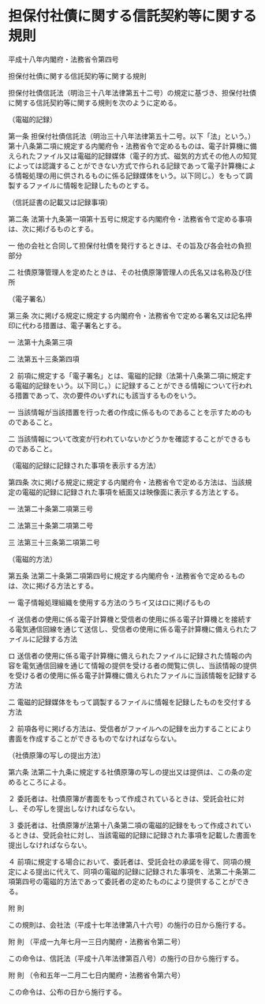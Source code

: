 # 担保付社債に関する信託契約等に関する規則

平成十八年内閣府・法務省令第四号

担保付社債に関する信託契約等に関する規則

担保付社債信託法（明治三十八年法律第五十二号）の規定に基づき、担保付社債に関する信託契約等に関する規則を次のように定める。

（電磁的記録）

第一条 担保付社債信託法（明治三十八年法律第五十二号。以下「法」という。）第十八条第二項に規定する内閣府令・法務省令で定めるものは、電子計算機に備えられたファイル又は電磁的記録媒体（電子的方式、磁気的方式その他人の知覚によっては認識することができない方式で作られる記録であって電子計算機による情報処理の用に供されるものに係る記録媒体をいう。以下同じ。）をもって調製するファイルに情報を記録したものとする。

（信託証書の記載又は記録事項）

第二条 法第十九条第一項第十五号に規定する内閣府令・法務省令で定める事項は、次に掲げるものとする。

一 他の会社と合同して担保付社債を発行するときは、その旨及び各会社の負担部分

二 社債原簿管理人を定めたときは、その社債原簿管理人の氏名又は名称及び住所

（電子署名）

第三条 次に掲げる規定に規定する内閣府令・法務省令で定める署名又は記名押印に代わる措置は、電子署名とする。

一 法第十九条第三項

二 法第五十三条第四項

２ 前項に規定する「電子署名」とは、電磁的記録（法第十八条第二項に規定する電磁的記録をいう。以下同じ。）に記録することができる情報について行われる措置であって、次の要件のいずれにも該当するものをいう。

一 当該情報が当該措置を行った者の作成に係るものであることを示すためのものであること。

二 当該情報について改変が行われていないかどうかを確認することができるものであること。

（電磁的記録に記録された事項を表示する方法）

第四条 次に掲げる規定に規定する内閣府令・法務省令で定める方法は、当該規定の電磁的記録に記録された事項を紙面又は映像面に表示する方法とする。

一 法第二十条第二項第三号

二 法第三十条第二項第二号

三 法第三十三条第二項第二号

（電磁的方法）

第五条 法第二十条第二項第四号に規定する内閣府令・法務省令で定めるものは、次に掲げる方法とする。

一 電子情報処理組織を使用する方法のうちイ又はロに掲げるもの

イ 送信者の使用に係る電子計算機と受信者の使用に係る電子計算機とを接続する電気通信回線を通じて送信し、受信者の使用に係る電子計算機に備えられたファイルに記録する方法

ロ 送信者の使用に係る電子計算機に備えられたファイルに記録された情報の内容を電気通信回線を通じて情報の提供を受ける者の閲覧に供し、当該情報の提供を受ける者の使用に係る電子計算機に備えられたファイルに当該情報を記録する方法

二 電磁的記録媒体をもって調製するファイルに情報を記録したものを交付する方法

２ 前項各号に掲げる方法は、受信者がファイルへの記録を出力することにより書面を作成することができるものでなければならない。

（社債原簿の写しの提出方法）

第六条 法第二十九条に規定する社債原簿の写しの提出又は提供は、この条の定めるところによる。

２ 委託者は、社債原簿が書面をもって作成されているときは、受託会社に対し、その写しを提出しなければならない。

３ 委託者は、社債原簿が法第十八条第二項の電磁的記録をもって作成されているときは、受託会社に対し、当該電磁的記録に記録された事項を記載した書面を提出しなければならない。

４ 前項に規定する場合において、委託者は、受託会社の承諾を得て、同項の規定による提出に代えて、同項の電磁的記録に記録された事項を、法第二十条第二項第四号の電磁的方法であって委託者の定めたものにより提供することができる。

附 則

この規則は、会社法（平成十七年法律第八十六号）の施行の日から施行する。

附 則 （平成一九年七月一三日内閣府・法務省令第二号）

この命令は、信託法（平成十八年法律第百八号）の施行の日から施行する。

附 則 （令和五年一二月二七日内閣府・法務省令第六号）

この命令は、公布の日から施行する。
